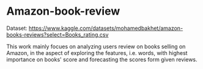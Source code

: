 # Amazon-book-review

Dataset: https://www.kaggle.com/datasets/mohamedbakhet/amazon-books-reviews?select=Books_rating.csv

This work mainly focues on analyzing users review on books selling on Amazon, in the aspect of exploring the features, i.e. words, with highest importance on books' score and forecasting the scores form given reviews. 

